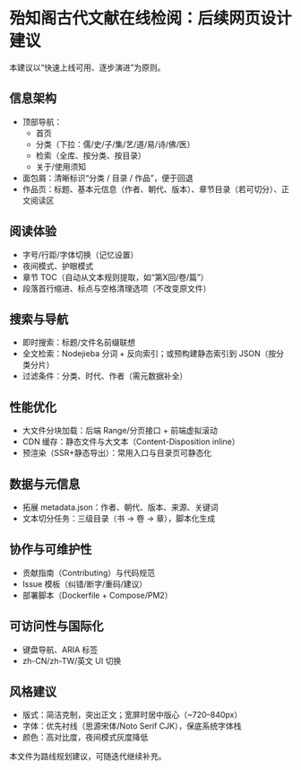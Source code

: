 # 殆知阁古代文献在线检阅：后续网页设计建议

本建议以“快速上线可用、逐步演进”为原则。

## 信息架构

- 顶部导航：
  - 首页
  - 分类（下拉：儒/史/子/集/艺/道/易/诗/佛/医）
  - 检索（全库、按分类、按目录）
  - 关于/使用须知
- 面包屑：清晰标识“分类 / 目录 / 作品”，便于回退
- 作品页：标题、基本元信息（作者、朝代、版本）、章节目录（若可切分）、正文阅读区

## 阅读体验

- 字号/行距/字体切换（记忆设置）
- 夜间模式、护眼模式
- 章节 TOC（自动从文本规则提取，如“第X回/卷/篇”）
- 段落首行缩进、标点与空格清理选项（不改变原文件）

## 搜索与导航

- 即时搜索：标题/文件名前缀联想
- 全文检索：Nodejieba 分词 + 反向索引；或预构建静态索引到 JSON（按分类分片）
- 过滤条件：分类、时代、作者（需元数据补全）

## 性能优化

- 大文件分块加载：后端 Range/分页接口 + 前端虚拟滚动
- CDN 缓存：静态文件与大文本（Content-Disposition inline）
- 预渲染（SSR+静态导出）：常用入口与目录页可静态化

## 数据与元信息

- 拓展 metadata.json：作者、朝代、版本、来源、关键词
- 文本切分任务：三级目录（书 -> 卷 -> 章），脚本化生成

## 协作与可维护性

- 贡献指南（Contributing）与代码规范
- Issue 模板（纠错/断字/重码/建议）
- 部署脚本（Dockerfile + Compose/PM2）

## 可访问性与国际化

- 键盘导航、ARIA 标签
- zh-CN/zh-TW/英文 UI 切换

## 风格建议

- 版式：简洁克制，突出正文；宽屏时居中版心（~720–840px）
- 字体：优先衬线（思源宋体/Noto Serif CJK），保底系统字体栈
- 颜色：高对比度，夜间模式灰度降低

本文件为路线规划建议，可随迭代继续补充。
